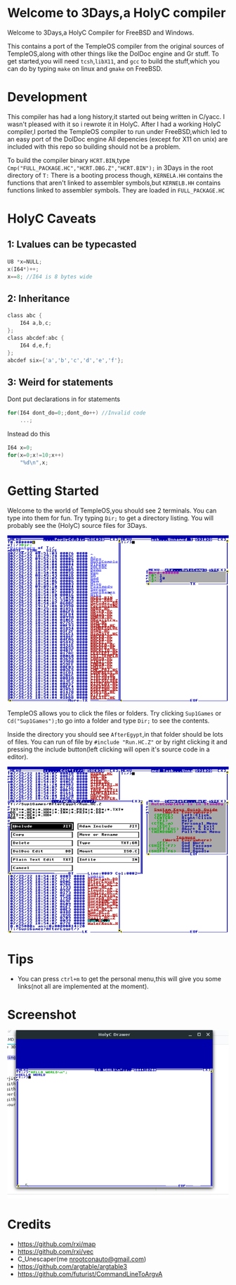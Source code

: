 # Welcome to 3Days,a HolyC compiler
Welcome to 3Days,a HolyC Compiler for FreeBSD and Windows.

This contains a port of the TempleOS compiler from the original sources of TempleOS,along with other things like the DolDoc engine and Gr stuff.
To get started,you will need `tcsh`,`libX11`, and `gcc` to build the stuff,which you can do by typing `make` on linux and `gmake` on FreeBSD.

# Development
This compiler has had a long history,it started out being written in C/yacc. I wasn't pleased with it so i rewrote it in HolyC. After I had a working HolyC compiler,I ported the TempleOS compiler to run under FreeBSD,which led to an easy port of the DolDoc engine
All depencies (except for X11 on unix) are included with this repo so building should not be a problem. 

To build the compiler binary `HCRT.BIN`,type `Cmp("FULL_PACKAGE.HC","HCRT.DBG.Z","HCRT.BIN");` in 3Days in the root directory of `T:`
There is a booting process though, `KERNELA.HH` contains the functions that aren't linked to assembler symbols,but `KERNELB.HH` contains functions linked to assembler symbols. They are loaded in `FULL_PACKAGE.HC`
 

# HolyC Caveats
## 1: Lvalues can be typecasted
```c
U8 *x=NULL;
x(I64*)++;
x==8; //I64 is 8 bytes wide
```
## 2: Inheritance
```c
class abc {
    I64 a,b,c;
};
class abcdef:abc {
    I64 d,e,f;
};
abcdef six={'a','b','c','d','e','f'};
```
## 3: Weird for statements
Dont put declarations in for statements
```c
for(I64 dont_do=0;;dont_do++) //Invalid code
    ...;
```
Instead do this
```c
I64 x=0;
for(x=0;x!=10;x++)
    "%d\n",x;
```

# Getting Started
Welcome to the world of TempleOS,you should see 2 terminals. You can type into them for fun. Try typing `Dir;` to get a directory listing. You will probably see the (HolyC) source files for 3Days. 

![Screenshot 1](scrot1.png)

TempleOS allows you to click the files or folders. Try clicking `Sup1Games` or `Cd("Sup1Games");`to go into a folder and type `Dir;` to see the contents.

Inside the directory you should see `AfterEgypt`,in that folder should be lots of files. You can run of file by `#include "Run.HC.Z"` or by right clicking it and pressing the include button(left clicking will open it's source code in a editor). 

![Screenshot 2](scrot2.png)

# Tips
 * You can press `ctrl+m` to get the personal menu,this will give you some links(not all are implemented at the moment).

# Screenshot
![Screenshot](hello.png)

# Credits
 - https://github.com/rxi/map
 - https://github.com/rxi/vec
 - C_Unescaper(me nrootconauto@gmail.com)
 - https://github.com/argtable/argtable3
 - https://github.com/futurist/CommandLineToArgvA
